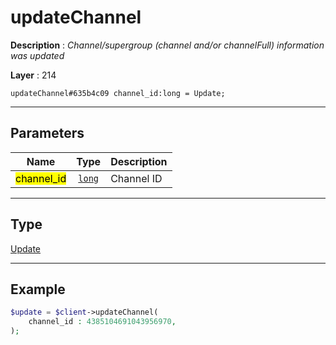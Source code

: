 # updateChannel

**Description** : *Channel/supergroup \(channel and/or channelFull\) information was updated*

**Layer** : 214

```tl
updateChannel#635b4c09 channel_id:long = Update;
```

---

## Parameters

| Name | Type | Description |
| :---: | :---: | :--- |
| <mark>channel_id</mark> | [`long`](type/long) | Channel ID |

---

## Type

[Update](type/Update)

---

## Example

```php
$update = $client->updateChannel(
	channel_id : 4385104691043956970,
);
```